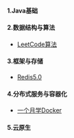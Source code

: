 #### 1.Java基础

#### 2.数据结构与算法

-   [LeetCode算法](zh-cn/ds/README.md)

#### 3.框架与存储

-   [Redis5.0](zh-cn/redis/README.md)

#### 4.分布式服务与容器化

-   [一个月学Docker](zh-cn/docker/docker-4-weeks/)

#### 5.云原生


